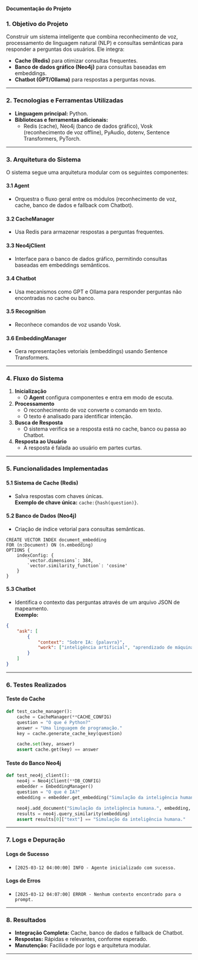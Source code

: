 **Documentação do Projeto**

### 1. Objetivo do Projeto
Construir um sistema inteligente que combina reconhecimento de voz, processamento de linguagem natural (NLP) e consultas semânticas para responder a perguntas dos usuários. Ele integra:
- **Cache (Redis)** para otimizar consultas frequentes.
- **Banco de dados gráfico (Neo4j)** para consultas baseadas em embeddings.
- **Chatbot (GPT/Ollama)** para respostas a perguntas novas.

---

### 2. Tecnologias e Ferramentas Utilizadas
- **Linguagem principal:** Python.
- **Bibliotecas e ferramentas adicionais:**  
  - Redis (cache), Neo4j (banco de dados gráfico), Vosk (reconhecimento de voz offline), PyAudio, dotenv, Sentence Transformers, PyTorch.

---

### 3. Arquitetura do Sistema
O sistema segue uma arquitetura modular com os seguintes componentes:

#### 3.1 **Agent**
- Orquestra o fluxo geral entre os módulos (reconhecimento de voz, cache, banco de dados e fallback com Chatbot).
  
#### 3.2 **CacheManager**
- Usa Redis para armazenar respostas a perguntas frequentes.

#### 3.3 **Neo4jClient**
- Interface para o banco de dados gráfico, permitindo consultas baseadas em embeddings semânticos.

#### 3.4 **Chatbot**
- Usa mecanismos como GPT e Ollama para responder perguntas não encontradas no cache ou banco.

#### 3.5 **Recognition**
- Reconhece comandos de voz usando Vosk.

#### 3.6 **EmbeddingManager**
- Gera representações vetoriais (embeddings) usando Sentence Transformers.

---

### 4. Fluxo do Sistema
1. **Inicialização**
   - O **Agent** configura componentes e entra em modo de escuta.
2. **Processamento**
   - O reconhecimento de voz converte o comando em texto.
   - O texto é analisado para identificar intenção.
3. **Busca de Resposta**
   - O sistema verifica se a resposta está no cache, banco ou passa ao Chatbot.
4. **Resposta ao Usuário**
   - A resposta é falada ao usuário em partes curtas.

---

### 5. Funcionalidades Implementadas
#### 5.1 Sistema de Cache (Redis)
- Salva respostas com chaves únicas.  
**Exemplo de chave única:** `cache:{hash(question)}`.

#### 5.2 Banco de Dados (Neo4j)
- Criação de índice vetorial para consultas semânticas.
```cypher
CREATE VECTOR INDEX document_embedding
FOR (n:Document) ON (n.embedding)
OPTIONS {
    indexConfig: {
        `vector.dimensions`: 384,
        `vector.similarity_function`: 'cosine'
    }
}
```

#### 5.3 Chatbot
- Identifica o contexto das perguntas através de um arquivo JSON de mapeamento.  
**Exemplo:**  
```json
{
    "ask": [
        {
            "context": "Sobre IA: {palavra}",
            "work": ["inteligência artificial", "aprendizado de máquina"]
        }
    ]
}
```

---

### 6. Testes Realizados
#### Teste do Cache
```python
def test_cache_manager():
    cache = CacheManager(**CACHE_CONFIG)
    question = "O que é Python?"
    answer = "Uma linguagem de programação."
    key = cache.generate_cache_key(question)

    cache.set(key, answer)
    assert cache.get(key) == answer
```
#### Teste do Banco Neo4j
```python
def test_neo4j_client():
    neo4j = Neo4jClient(**DB_CONFIG)
    embedder = EmbeddingManager()
    question = "O que é IA?"
    embedding = embedder.get_embedding("Simulação da inteligência humana.")

    neo4j.add_document("Simulação da inteligência humana.", embedding, {"category": "test"})
    results = neo4j.query_similarity(embedding)
    assert results[0]["text"] == "Simulação da inteligência humana."
```

---

### 7. Logs e Depuração
#### Logs de Sucesso
- `[2025-03-12 04:00:00] INFO - Agente inicializado com sucesso.`
#### Logs de Erros
- `[2025-03-12 04:07:00] ERROR - Nenhum contexto encontrado para o prompt.`

---

### 8. Resultados
- **Integração Completa:** Cache, banco de dados e fallback de Chatbot.
- **Respostas:** Rápidas e relevantes, conforme esperado.
- **Manutenção:** Facilidade por logs e arquitetura modular.

---
